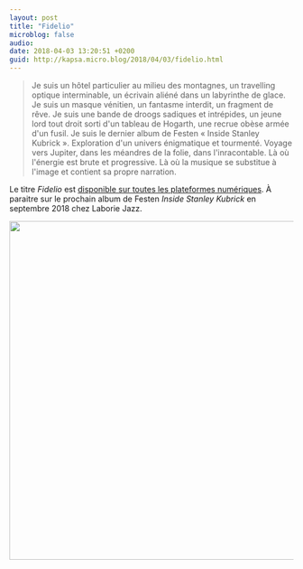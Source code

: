 ```yaml
---
layout: post
title: "Fidelio"
microblog: false
audio: 
date: 2018-04-03 13:20:51 +0200
guid: http://kapsa.micro.blog/2018/04/03/fidelio.html
---
```

> Je suis un hôtel particulier au milieu des montagnes, un travelling optique interminable, un écrivain aliéné dans un labyrinthe de glace. Je suis un masque vénitien, un fantasme interdit, un fragment de rêve. Je suis une bande de droogs sadiques et intrépides, un jeune lord tout droit sorti d'un tableau de Hogarth, une recrue obèse armée d'un fusil. Je suis le dernier album de Festen « Inside Stanley Kubrick ». Exploration d'un univers énigmatique et tourmenté. Voyage vers Jupiter, dans les méandres de la folie, dans l'inracontable. Là où l'énergie est brute et progressive. Là où la musique se substitue à l'image et contient sa propre narration.

Le titre _Fidelio_ est [disponible sur toutes les plateformes numériques](http://smarturl.it/FidelioFesten). À paraitre sur le prochain album de Festen _Inside Stanley Kubrick_ en septembre 2018 chez Laborie Jazz.

<img src="http://www.jeankapsa.com/uploads/2018/f3c7d22180.jpg" width="600" height="600" />
